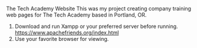 The Tech Academy Website
This was my project creating company training web pages for The Tech Academy based in Portland, OR.

1. Download and run Xampp or your preferred server before running.
    https://www.apachefriends.org/index.html
2. Use your favorite browser for viewing.